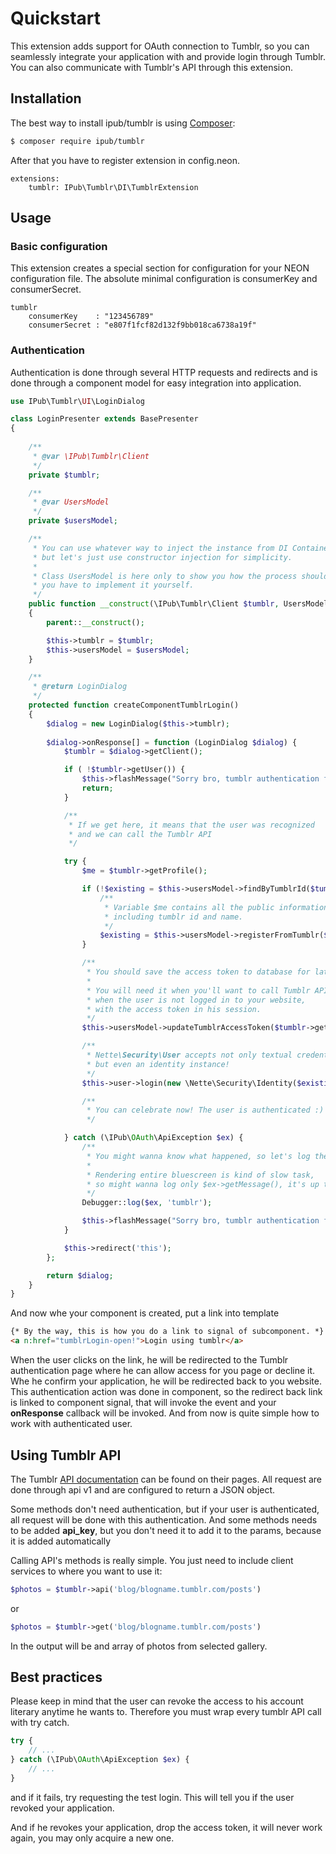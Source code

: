# Quickstart

This extension adds support for OAuth connection to Tumblr, so you can seamlessly integrate your application with and provide login through Tumblr. You can also communicate with Tumblr's API through this extension.

## Installation

The best way to install ipub/tumblr is using  [Composer](http://getcomposer.org/):

```sh
$ composer require ipub/tumblr
```

After that you have to register extension in config.neon.

```neon
extensions:
	tumblr: IPub\Tumblr\DI\TumblrExtension
```

## Usage

### Basic configuration

This extension creates a special section for configuration for your NEON configuration file. The absolute minimal configuration is consumerKey and consumerSecret.

```neon
tumblr
	consumerKey    : "123456789"
	consumerSecret : "e807f1fcf82d132f9bb018ca6738a19f"
```

### Authentication

Authentication is done through several HTTP requests and redirects and is done through a component model for easy integration into application.

```php
use IPub\Tumblr\UI\LoginDialog

class LoginPresenter extends BasePresenter
{
	
	/**
	 * @var \IPub\Tumblr\Client
	 */
	private $tumblr;

	/**
	 * @var UsersModel
	 */
	private $usersModel;

	/**
	 * You can use whatever way to inject the instance from DI Container,
	 * but let's just use constructor injection for simplicity.
	 *
	 * Class UsersModel is here only to show you how the process should work,
	 * you have to implement it yourself.
	 */
	public function __construct(\IPub\Tumblr\Client $tumblr, UsersModel $usersModel)
	{
		parent::__construct();

		$this->tumblr = $tumblr;
		$this->usersModel = $usersModel;
	}

	/**
	 * @return LoginDialog
	 */
	protected function createComponentTumblrLogin()
	{
		$dialog = new LoginDialog($this->tumblr);
	
		$dialog->onResponse[] = function (LoginDialog $dialog) {
			$tumblr = $dialog->getClient();

			if ( !$tumblr->getUser()) {
				$this->flashMessage("Sorry bro, tumblr authentication failed.");
				return;
			}

			/**
			 * If we get here, it means that the user was recognized
			 * and we can call the Tumblr API
			 */

			try {
				$me = $tumblr->getProfile();

				if (!$existing = $this->usersModel->findByTumblrId($tumblr->getUser())) {
					/**
					 * Variable $me contains all the public information about the user
					 * including tumblr id and name.
					 */
					$existing = $this->usersModel->registerFromTumblr($me);
				}

				/**
				 * You should save the access token to database for later usage.
				 *
				 * You will need it when you'll want to call Tumblr API,
				 * when the user is not logged in to your website,
				 * with the access token in his session.
				 */
				$this->usersModel->updateTumblrAccessToken($tumblr->getUser(), $tumblr->getAccessToken());

				/**
				 * Nette\Security\User accepts not only textual credentials,
				 * but even an identity instance!
				 */
				$this->user->login(new \Nette\Security\Identity($existing->id, $existing->roles, $existing));

				/**
				 * You can celebrate now! The user is authenticated :)
				 */

			} catch (\IPub\OAuth\ApiException $ex) {
				/**
				 * You might wanna know what happened, so let's log the exception.
				 *
				 * Rendering entire bluescreen is kind of slow task,
				 * so might wanna log only $ex->getMessage(), it's up to you
				 */
				Debugger::log($ex, 'tumblr');

				$this->flashMessage("Sorry bro, tumblr authentication failed hard.");
			}

			$this->redirect('this');
		};

		return $dialog;
	}
}
```

And now whe your component is created, put a link into template

```html
{* By the way, this is how you do a link to signal of subcomponent. *}
<a n:href="tumblrLogin-open!">Login using tumblr</a>
```

When the user clicks on the link, he will be redirected to the Tumblr authentication page where he can allow access for you page or decline it. Whe he confirm your application, he will be redirected back to you website.
This authentication action was done in component, so the redirect back link is linked to component signal, that will invoke the event and your **onResponse** callback will be invoked. And from now is quite simple how to work with authenticated user.

## Using Tumblr API

The Tumblr [API documentation](https://www.tumblr.com/docs/en/api/v2) can be found on their pages. All request are done through api v1 and are configured to return a JSON object.

Some methods don't need authentication, but if your user is authenticated, all request will be done with this authentication. And some methods needs to be added **api_key**, but you don't need it to add it to the params, because it is added automatically

Calling API's methods is really simple. You just need to include client services to where you want to use it:

```php
$photos = $tumblr->api('blog/blogname.tumblr.com/posts')
```

or

```php
$photos = $tumblr->get('blog/blogname.tumblr.com/posts')
```

In the output will be and array of photos from selected gallery.

## Best practices

Please keep in mind that the user can revoke the access to his account literary anytime he wants to. Therefore you must wrap every tumblr API call with try catch.

```php
try {
	// ...
} catch (\IPub\OAuth\ApiException $ex) {
	// ...
}
```

and if it fails, try requesting the test login. This will tell you if the user revoked your application.

And if he revokes your application, drop the access token, it will never work again, you may only acquire a new one.